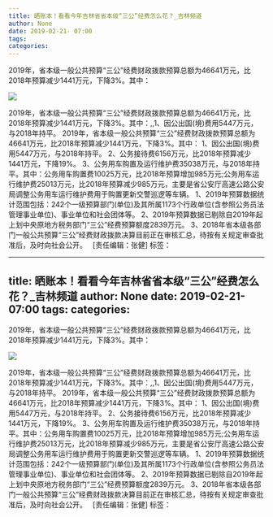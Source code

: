 ```yaml
---
title: 晒账本！看看今年吉林省省本级“三公”经费怎么花？_吉林频道
author: None
date: 2019-02-21- 07:00
tags: 
categories: 
---
```

2019年，省本级一般公共预算“三公”经费财政拨款预算总额为46641万元，比2018年预算减少1441万元，下降3%。其中：
<!-- more -->
                
<img align="center" border="0" src="http://p2.ifengimg.com/a/2016/0810/204c433878d5cf9size1_w16_h16.png" />
                
            
2019年，省本级一般公共预算“三公”经费财政拨款预算总额为46641万元，比2018年预算减少1441万元，下降3%。其中：,,1、因公出国(境)费用5447万元，与2018年持平。
2019年，省本级一般公共预算“三公”经费财政拨款预算总额为46641万元，比2018年预算减少1441万元，下降3%。其中：
1、因公出国(境)费用5447万元，与2018年持平。
2、公务接待费6156万元，比2018年预算减少1441万元，下降19%。
3、公务用车购置及运行维护费35038万元，与2018年持平。其中：公务用车购置费10025万元，比2018年预算增加985万元;公务用车运行维护费25013万元，比2018年预算减少985万元，主要是省公安厅高速公路公安局调整公务用车运行维护费用于购置更新交警巡逻等车辆。
1、2019年预算数据统计范围包括：242个一级预算部门(单位)及其所属1173个行政单位(含参照公务员法管理事业单位)、事业单位和社会团体等。
2、2019年预算数据已剔除自2019年起上划中央原地方税务部门“三公”经费预算额度2839万元。
3、2018年省本级各部门一般公共预算“三公”经费财政拨款决算目前正在审核汇总，待按有关规定审查批准后，及时向社会公开。
 
[责任编辑：张健]
标签：
 
 
             
---
title: 晒账本！看看今年吉林省省本级“三公”经费怎么花？_吉林频道
author: None
date: 2019-02-21- 07:00
tags: 
categories: 
---
2019年，省本级一般公共预算“三公”经费财政拨款预算总额为46641万元，比2018年预算减少1441万元，下降3%。其中：
<!-- more -->
                
<img align="center" border="0" src="http://p2.ifengimg.com/a/2016/0810/204c433878d5cf9size1_w16_h16.png" />
                
            
2019年，省本级一般公共预算“三公”经费财政拨款预算总额为46641万元，比2018年预算减少1441万元，下降3%。其中：,,1、因公出国(境)费用5447万元，与2018年持平。
2019年，省本级一般公共预算“三公”经费财政拨款预算总额为46641万元，比2018年预算减少1441万元，下降3%。其中：
1、因公出国(境)费用5447万元，与2018年持平。
2、公务接待费6156万元，比2018年预算减少1441万元，下降19%。
3、公务用车购置及运行维护费35038万元，与2018年持平。其中：公务用车购置费10025万元，比2018年预算增加985万元;公务用车运行维护费25013万元，比2018年预算减少985万元，主要是省公安厅高速公路公安局调整公务用车运行维护费用于购置更新交警巡逻等车辆。
1、2019年预算数据统计范围包括：242个一级预算部门(单位)及其所属1173个行政单位(含参照公务员法管理事业单位)、事业单位和社会团体等。
2、2019年预算数据已剔除自2019年起上划中央原地方税务部门“三公”经费预算额度2839万元。
3、2018年省本级各部门一般公共预算“三公”经费财政拨款决算目前正在审核汇总，待按有关规定审查批准后，及时向社会公开。
 
[责任编辑：张健]
标签：
 
 
             
